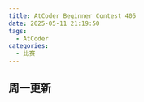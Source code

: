 ```yaml
---
title: AtCoder Beginner Contest 405
date: 2025-05-11 21:19:50
tags:
  - AtCoder
categories:
  - 比赛
---
```


## 周一更新
